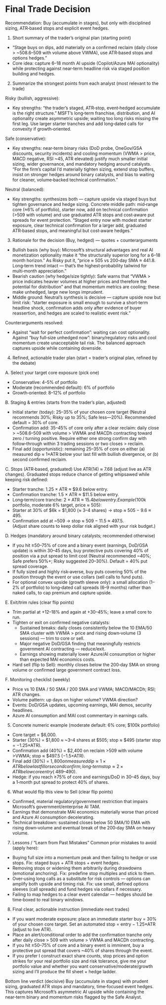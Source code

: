 # Final Trade Decision

Recommendation: Buy (accumulate in stages), but only with disciplined sizing, ATR‑based stops and explicit event hedges.

1) Short summary of the trader’s original plan (starting point)
- “Stage buys on dips, add materially on a confirmed reclaim (daily close > ~508.6–509 with volume above VWMA), use ATR‑based stops and options hedges.”  
- Core idea: capture 6–18 month AI upside (Copilot/Azure MAI optionality) while protecting against near‑term headline risk via staged position building and hedges.

2) Summarize the strongest points from each analyst (most relevant to the trade)

Risky (bullish, aggressive):
- Key strengths: “the trader’s staged, ATR‑stop, event‑hedged accumulate is the right structure.” MSFT’s long‑term franchise, distribution, and AI optionality create asymmetric upside; waiting too long risks missing the first leg. Use larger starter tranches and add long‑dated calls for convexity if growth‑oriented.

Safe (conservative):
- Key strengths: near‑term binary risks (DoD probe, OneGov/GSA discounts, security incidents) and cooling momentum (VWMA > price, MACD negative, RSI ~45, ATR elevated) justify much smaller initial sizing, wider governance, and mandatory hedging around catalysts. “For the firm’s capital I’d materially tighten sizing, extend stop buffers, insist on stronger hedges around binary catalysts, and bias to waiting for cleaner, volume‑backed technical confirmation.”

Neutral (balanced):
- Key strengths: synthesizes both — capture upside via staged buys but tighten governance and hedge sizing. Concrete middle path: mid‑range core (≈6% of portfolio), starter now, add on technical confirmation (>509 with volume) and use graduated ATR stops and cost‑aware put spreads for event protection. “Staged entry now with modest starter exposure, clear technical confirmation for a larger add, graduated ATR‑based stops, and meaningful but cost‑aware hedges.”

3) Rationale for the decision (Buy, hedged) — quotes + counterarguments
- Bullish basis (why buy): Microsoft’s structural advantages and real AI monetization optionality make it “the structurally superior long for a 6–18 month horizon.” As Risky put it, “price ≈ 505 vs 200‑day SMA ≈ 441.8. Long‑term trend intact — that’s the highest‑probability tailwind for multi‑month appreciation.”
- Bearish caution (why hedge/size tightly): Safe warns that “VWMA > price indicates heavier volumes at higher prices and therefore the potential for distribution” and that momentum metrics are cooling; these make unhedged, large new longs imprudent.
- Middle ground: Neutral’s synthesis is decisive — capture upside now but limit risk: “starter exposure is small enough to survive a short‑term headline shock, confirmation adds only after evidence of buyer reassertion, and hedges are scaled to realistic event risk.”

Counterarguments resolved:
- Against “wait for perfect confirmation”: waiting can cost optionality. Against “buy full‑size unhedged now”: binary/regulatory risks and cool momentum create unacceptable tail risk. The balanced approach captures upside while containing downside.

4) Refined, actionable trader plan (start = trader’s original plan, refined by the debate)

A. Select your target core exposure (pick one)
- Conservative: 4–5% of portfolio  
- Moderate (recommended default): 6% of portfolio  
- Growth‑oriented: 8–12% of portfolio

B. Staging & entries (starts from the trader’s plan, adjusted)
- Initial starter (today): 25–35% of your chosen core target (Neutral recommends 30%; Risky up to 35%; Safe less—20%). Recommended default = 30% of core.
- Confirmation add: 35–45% of core only after a clear reclaim: daily close > ~508.6–509 with volume > VWMA and MACDh contracting toward zero / turning positive. Require either one strong confirm day with follow‑through within 3 trading sessions or two closes > reclaim.
- Final add (opportunistic): remaining 25–35% of core on either (a) measured dip ≈ 1×ATR below your last fill with bullish divergence, or (b) second confirmed reclaim.

C. Stops (ATR‑based, graduated)
Use ATR(14) ≈ 7.68 (adjust live as ATR changes). Graduated stops reduce chance of getting whipsawed while keeping risk defined:
- Starter tranche: 1.25 × ATR ≈ $9.6 below entry.
- Confirmation tranche: 1.5 × ATR ≈ $11.5 below entry.
- Long‑term/core tranche: 2 × ATR ≈ $15.4 below entry.
Example ($100k portfolio, moderate 6% target, price ≈ 505):  
- Starter at 30% of $6k = $1,800 (≈ 3–4 shares) → stop ≈ 505 − 9.6 ≈ 495.  
- Confirmation add at ~509 → stop ≈ 509 − 11.5 ≈ 497.5.  
(Adjust share counts to keep dollar risk aligned with your risk budget.)

D. Hedges (mandatory around binary catalysts; recommended otherwise)
- If you hit ≥50–75% of core and a binary event (earnings, DoD/GSA update) is within 30–45 days, buy protective puts covering 40% of position via a put spread to limit cost (Neutral recommended ~40%; Safe prefers 50%+; Risky suggested 20–30%). Default = 40% put spread coverage.
- If fully sized and highly risk‑averse, buy puts covering 50% of the position through the event or use collars (sell calls to fund puts).
- For optional convex upside (growth sleeve only): a small allocation (1–2% of portfolio) to long‑dated call spreads (6–9 months) rather than naked calls, to cap premium and capture upside.

E. Exit/trim rules (clear flip points)
- Trim partial at +12–18% and again at +30–45%; leave a small core to run.  
- Tighten or exit on confirmed negative catalysts:
  - Sustained breaks: daily closes consistently below the 10 EMA/50 SMA cluster with VWMA > price and rising down‑volume (3 sessions) — trim to core or sell.  
  - Major negative DoD/GSA finding that meaningfully restricts government AI contracting — reduce/exit.  
  - Earnings showing materially lower Azure/AI consumption or higher than expected MAI economics costs.
- Hard sell (flip to Sell): monthly closes below the 200‑day SMA on strong volume or confirmed large government contract loss.

F. Monitoring checklist (weekly)
- Price vs 10 EMA / 50 SMA / 200 SMA and VWMA; MACD/MACDh; RSI; ATR changes.  
- Volume pattern: up days on higher volume? VWMA direction?  
- Events: DoD/GSA updates, upcoming earnings, MAI demos, security headlines.  
- Azure AI consumption and MAI cost commentary in earnings calls.

5) Concrete numeric example (moderate default: 6% core; $100k portfolio)
- Core target = $6,000.
- Starter (30%) = $1,800 ≈ ~3–4 shares at $505; stop ≈ $495 (starter stop = −1.25×ATR).  
- Confirmation add (40%) = $2,400 on reclaim >509 with volume >VWMA; stop ≈ $497.5 (−1.5×ATR).  
- Final add (30%) = $1,800 on measured dip ≈ 1×ATR below last fill or second confirm; long‑term stop ≈ 2×ATR below core entry (~$489–490).  
- Hedge: if you reach ≥75% of core and earnings/DoD in 30–45 days, buy a 1‑month put spread to protect 40% of shares.

6) What would flip this view to Sell (clear flip points)
- Confirmed, material regulatory/government restriction that impairs Microsoft’s government/enterprise AI TAM.  
- Earnings that demonstrate MAI economics materially worse than priced and Azure AI consumption decelerating.  
- Technical breakdown: sustained closes below 50 SMA/10 EMA with rising down‑volume and eventual break of the 200‑day SMA on heavy volume.

7) Lessons / “Learn from Past Mistakes”
Common prior mistakes to avoid (apply here):
- Buying full size into a momentum peak and then failing to hedge or use stops. Fix: staged buys + ATR stops + event hedges.
- Removing stops or widening them arbitrarily during drawdowns (emotional anchoring). Fix: predefine stop multiples and stick to them.
- Over‑using long calls as a substitute for risk controls — options can amplify both upside and timing risk. Fix: use small, defined options sleeves (call spreads) and fund hedges via collars if necessary.
- Failing to map hedges to a clear event calendar — hedges should be time‑boxed to real binary windows.

8) Final clear, actionable instruction (immediate next trades)
- If you want moderate exposure: place an immediate starter buy = 30% of your chosen core target. Set an automated stop = entry − 1.25×ATR (adjust to live ATR).  
- Place an alert/conditional order to add the confirmation tranche only after daily close > 509 with volume > VWMA and MACDh contracting.  
- If you hit ≥50–75% of core and a binary event is imminent, buy a protective put spread that covers ~40% of shares through the event.  
- If you prefer I construct exact share counts, stop prices and option strikes for your real portfolio size and risk tolerance, give me your portfolio value and whether you want conservative/moderate/growth sizing and I’ll produce the fill sheet + hedge ladder.

Bottom line verdict (decisive)
Buy (accumulate in stages) with prudent sizing, graduated ATR stops and mandatory, time‑focused event hedges. This captures Microsoft’s asymmetric AI upside while containing the near‑term binary and momentum risks flagged by the Safe Analyst.
